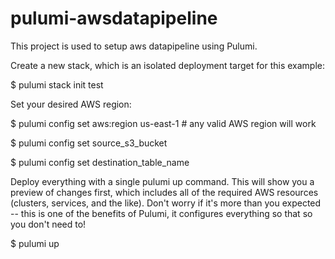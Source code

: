 # pulumi-awsdatapipeline


This project is used to setup aws datapipeline using Pulumi.

Create a new stack, which is an isolated deployment target for this example:

$ pulumi stack init test

Set your desired AWS region:

$ pulumi config set aws:region us-east-1 # any valid AWS region will work

$ pulumi config set source_s3_bucket

$ pulumi config set destination_table_name

Deploy everything with a single pulumi up command. This will show you a preview of changes first, which includes all of the required AWS resources (clusters, services, and the like). Don't worry if it's more than you expected -- this is one of the benefits of Pulumi, it configures everything so that so you don't need to!

$ pulumi up
